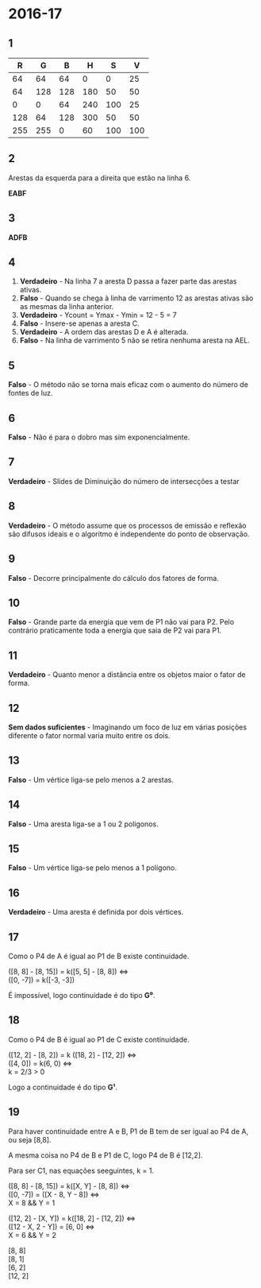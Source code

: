 # 2016-17

## 1

| R | G | B | H | S | V |
|---|---|---|---|---|---|
|64 |64 |64 | 0 | 0 |25 |
|64 |128|128|180|50 |50 |
| 0 | 0 |64 |240|100|25 |
|128|64 |128|300|50 |50 |
|255|255| 0 |60 |100|100|

## 2

Arestas da esquerda para a direita que estão na linha 6.

**EABF**


## 3

**ADFB**


## 4

1.  **Verdadeiro** - Na linha 7 a aresta D passa a fazer parte das arestas ativas.
2.  **Falso** - Quando se chega à linha de varrimento 12 as arestas ativas são as mesmas da linha anterior.
3.  **Verdadeiro** - Ycount = Ymax - Ymin = 12 - 5 = 7
4.  **Falso** - Insere-se apenas a aresta C.
5.  **Verdadeiro** - A ordem das arestas D e A é alterada.
6.  **Falso** - Na linha de varrimento 5 não se retira nenhuma aresta na AEL.


## 5

**Falso** - O método não se torna mais eficaz com o aumento do número de fontes de luz.

## 6

**Falso** - Não é para o dobro mas sim exponencialmente.

## 7

**Verdadeiro** - Slides de Diminuição do número de intersecções a testar

## 8

**Verdadeiro** - O método assume que os processos de emissão e reflexão são difusos ideais e o algoritmo é independente do ponto de observação.

## 9

**Falso** - Decorre principalmente do cálculo dos fatores de forma.

## 10

**Falso** - Grande parte da energia que vem de P1 não vai para P2. Pelo contrário praticamente toda a energia que saia de P2 vai para P1.

## 11

**Verdadeiro** - Quanto menor a distância entre os objetos maior o fator de forma.

## 12

**Sem dados suficientes** - Imaginando um foco de luz em várias posições diferente o fator normal varia muito entre os dois.

## 13

**Falso** - Um vértice liga-se pelo menos a 2 arestas.

## 14

**Falso** - Uma aresta liga-se a 1 ou 2 poligonos.

## 15

**Falso** - Um vértice liga-se pelo menos a 1 polígono.

## 16

**Verdadeiro** - Uma aresta é definida por dois vértices.


## 17

Como o P4 de A é igual ao P1 de B existe continuidade.

([8, 8] - [8, 15]) = k([5, 5] - [8, 8]) <=> <br>
([0, -7]) = k([-3, -3])

É impossível, logo continuidade é do tipo **G⁰**.


## 18

Como o P4 de B é igual ao P1 de C existe continuidade.

([12, 2] - [8, 2]) = k ([18, 2] - [12, 2]) <=> <br>
([4, 0]) = k(6, 0) <=> <br>
k = 2/3 > 0

Logo a continuidade é do tipo **G¹**.


## 19

Para haver continuidade entre A e B, P1 de B tem de ser igual ao P4 de A, ou seja [8,8].

A mesma coisa no P4 de B e P1 de C, logo P4 de B é [12,2].

Para ser C1, nas equações seeguintes, k = 1.

([8, 8] - [8, 15]) = k([X, Y] - [8, 8]) <=> <br>
([0, -7]) = ([X - 8, Y - 8]) <=> <br>
X = 8 && Y = 1

([12, 2] - [X, Y]) = k([18, 2] - [12, 2]) <=> <br>
([12 - X, 2 - Y]) = [6, 0] <=> <br>
X = 6 && Y = 2

[8, 8] <br>
[8, 1] <br>
[6, 2] <br>
[12, 2]

